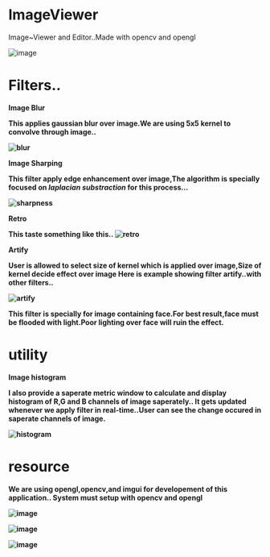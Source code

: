 # ImageViewer
Image~Viewer and Editor..Made with opencv and opengl


![image](https://user-images.githubusercontent.com/24197201/50038906-ce4c4780-0050-11e9-804f-645f2c705ce1.png)

# Filters..
<b>Image Blur<b/>
  
  This applies gaussian blur over image.We are using 5x5 kernel to convolve through image..
  
  ![blur](https://user-images.githubusercontent.com/24197201/50737271-2f4de200-11ef-11e9-878d-65a2934b88ac.gif)

  <b>Image Sharping</b>
  
  This filter apply edge enhancement over image,The algorithm is specially focused on <i>laplacian substraction</i> for this process...
  
  ![sharpness](https://user-images.githubusercontent.com/24197201/50737229-d1b99580-11ee-11e9-8a5f-68632df86b18.gif)
  
  <b>Retro</b>
  
This taste something like this..
![retro](https://user-images.githubusercontent.com/24197201/50737398-d1ba9500-11f0-11e9-890e-e9349453aa81.gif)

<b>Artify</b>

User is allowed to select  size of kernel which is applied over image,Size of kernel decide effect over image
Here is example showing filter artify..with other filters..

![artify](https://user-images.githubusercontent.com/24197201/50737304-a84d3980-11ef-11e9-8cd9-496190b58ca0.gif)

This filter is specially for image containing face.For best result,face must be flooded with light.Poor lighting over face will ruin the effect.

# utility
<b>Image histogram</b>

I also provide a saperate metric window to calculate and display histogram of R,G and B channels of image saperately..
It gets updated whenever we apply filter in real-time..User can see the change occured in saperate channels of image.

![histogram](https://user-images.githubusercontent.com/24197201/50737484-f5320f80-11f1-11e9-8606-d58ec6f3e180.gif)


# resource
<b>We are using opengl,opencv,and imgui for developement of this application..
  System must setup with opencv and opengl</b>

![image](https://user-images.githubusercontent.com/24197201/50045507-371cd980-00bc-11e9-9088-5da36b9717d2.png)

![image](https://user-images.githubusercontent.com/24197201/50045524-89f69100-00bc-11e9-86d9-f93be2bdce75.png)

![image](https://user-images.githubusercontent.com/24197201/50045604-c676bc80-00bd-11e9-8394-a34071ef94a7.png)
